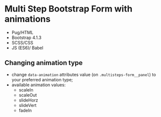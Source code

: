 # Multi Step Bootstrap Form with animations

- Pug/HTML
- Bootstrap 4.1.3
- SCSS/CSS
- JS (ES6)/ Babel

## Changing animation type

- change `data-animation` attributes value (on `.multisteps-form__panel`) to your preferred animation type;
- available animation values:
  - scaleIn
  - scaleOut
  - slideHorz
  - slideVert
  - fadeIn
